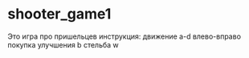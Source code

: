 # shooter_game1
Это игра про пришельцев
инструкция:
движение a-d влево-вправо
покупка улучшения b
стельба w
